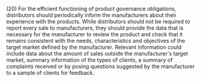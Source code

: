 (20) For the efficient functioning of product governance obligations, distributors should periodically inform the manufacturers about their experience with the products. While distributors should not be required to report every sale to manufacturers, they should provide the data that is necessary for the manufacturer to review the product and check that it remains consistent with the needs, characteristics and objectives of the target market defined by the manufacturer. Relevant information could include data about the amount of sales outside the manufacturer's target market, summary information of the types of clients, a summary of complaints received or by posing questions suggested by the manufacturer to a sample of clients for feedback.